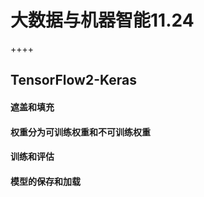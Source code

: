 # 大数据与机器智能11.24

++++

##  TensorFlow2-Keras

#### 遮盖和填充

#### 权重分为可训练权重和不可训练权重

#### 训练和评估

#### 模型的保存和加载